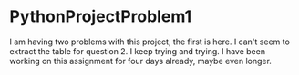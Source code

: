 # PythonProjectProblem1
I am having two problems with this project, the first is here.
I can't seem to extract the table for question 2. I keep trying and trying. 
I have been working on this assignment for four days already, maybe even longer.
